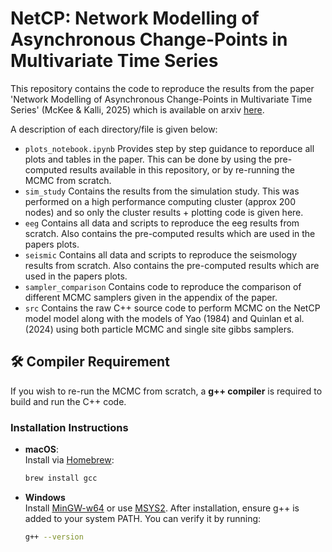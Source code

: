 # NetCP: Network Modelling of Asynchronous Change-Points in Multivariate Time Series

This repository contains the code to reproduce the results from the paper 'Network Modelling of Asynchronous Change-Points in Multivariate Time Series' (McKee & Kalli, 2025) which is available on arxiv [here](https://arxiv.org/abs/2506.15801).

A description of each directory/file is given below:  
* `plots_notebook.ipynb` Provides step by step guidance to reporduce all plots and tables in the paper. This can be done by using the pre-computed results available in this repository, or by re-running the MCMC from scratch.  
* `sim_study` Contains the results from the simulation study. This was performed on a high performance computing cluster (approx 200 nodes) and so only the cluster results + plotting code is given here.  
* `eeg` Contains all data and scripts to reproduce the eeg results from scratch. Also contains the pre-computed results which are used in the papers plots.  
* `seismic` Contains all data and scripts to reproduce the seismology results from scratch. Also contains the pre-computed results which are used in the papers plots.  
* `sampler_comparison` Contains code to reproduce the comparison of different MCMC samplers given in the appendix of the paper.  
* `src` Contains the raw C++ source code to perform MCMC on the NetCP model model along with the models of Yao (1984) and Quinlan et al. (2024) using both particle MCMC and single site gibbs samplers.  

## 🛠️ Compiler Requirement

If you wish to re-run the MCMC from scratch, a **g++ compiler** is required to build and run the C++ code. 

### Installation Instructions

- **macOS**:  
  Install via [Homebrew](https://brew.sh/):
  ```bash
  brew install gcc

- **Windows**  
  Install [MinGW-w64](https://www.mingw-w64.org/) or use [MSYS2](https://www.msys2.org/).
  After installation, ensure g++ is added to your system PATH.
  You can verify it by running:
  ```bash
  g++ --version
